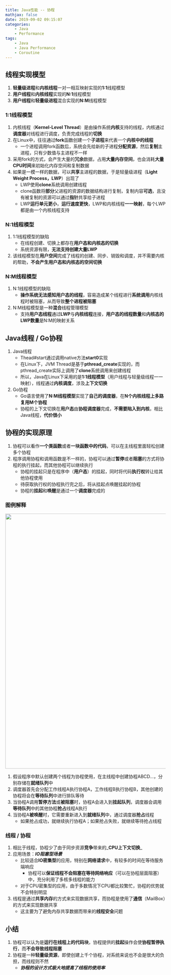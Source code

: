 ```yaml
---
title: Java性能 -- 协程
mathjax: false
date: 2019-09-02 09:15:07
categories:
    - Java
    - Performance
tags:
    - Java
    - Java Performance
    - Coroutine
---
```


## 线程实现模型
1. **轻量级进程**和**内核线程**一对一相互映射实现的**1:1**线程模型
2. **用户线程**和**内核线程**实现的**N:1**线程模型
3. **用户线程**和**轻量级进程**混合实现的**N:M**线程模型

<!-- more -->

### 1:1线程模型
1. 内核线程（**Kernel-Level Thread**）是由操作系统**内核**支持的线程，内核通过**调度器**对线程进行调度，负责完成线程的**切换**
2. 在Linux中，往往通过**fork**函数创建一个**子进程**来代表一个**内核中的线程**
    - 一个进程调用fork函数后，系统会先给新的子进程**分配资源**，然后**复制**主进程，只有少数值与主进程不一样
3. 采用fork的方式，会产生大量的**冗余**数据，占用**大量内存空间**，也会消耗**大量CPU时间**来初始化内存空间和复制数据
4. 如果是一模一样的数据，可以**共享**主进程的数据，于是轻量级进程（**Light Weight Process，LWP**）出现了
    - LWP使用**clone**系统调用创建线程
    - clone函数将**部分**父进程的资源的数据结构进行复制，复制内容**可选**，且没有被复制的资源可以通过**指针**共享给子进程
    - LWP**运行单元更小**，**运行速度更快**，LWP和内核线程**一一映射**，每个LWP都是由一个内核线程支持

### N:1线程模型
1. 1:1线程模型的缺陷
    - 在线程创建、切换上都存在**用户态和内核态的切换**
    - 系统资源有限，**无法支持创建大量LWP**
2. 该线程模型在**用户空间**完成了线程的创建、同步、销毁和调度，并不需要内核的帮助，**不会产生用户态和内核态的空间切换**

### N:M线程模型
1. N:1线程模型的缺陷
    - **操作系统无法感知用户态的线程**，容易造成某个线程进行**系统调用**内核线程时被阻塞，从而导致**整个进程被阻塞**
2. N:M线程模型是一种**混合**线程管理模型
    - 支持**用户态线程**通过**LWP**与**内核线程**连接，**用户态的线程数量**和**内核态的LWP数量**是N:M的映射关系

## Java线程 / Go协程
1. Java线程
    - Thead#start通过调用native方法**start0**实现
    - 在Linux下，JVM Thread是基于**pthread_create**实现的，而pthread_create实际上调用了**clone**系统调用来创建线程
    - 所以，Java在Linux下采用的是**1:1线程模型**（用户线程与轻量级线程一一映射），线程通过**内核调度**，涉及**上下文切换**
2. Go协程
    - Go语言使用了**N:M线程模型**实现了**自己的调度器**，在**N个内核线程上多路复用M个协程**
    - 协程的上下文切换在**用户态**由**协程调度器**完成，**不需要陷入到内核**，相比Java线程，**代价很小**

## 协程的实现原理
1. 协程可以看作**一个类函数**或者**一块函数中的代码**，可以在主线程里面轻松创建多个协程
2. 程序调用协程和调用函数是不一样的，协程可以通过**暂停**或者**阻塞**的方式将协程的执行挂起，而其他协程可以继续执行
    - 协程的挂起只是在程序中（**用户态**）的挂起，同时将代码**执行权**转让给其他协程使用
    - 待获取执行权的协程执行完之后，将从挂起点唤醒挂起的协程
    - 协程的**挂起**和**唤醒**是通过一个**调度器**完成的

### 图例解释
<img src="https://java-performance-1253868755.cos.ap-guangzhou.myqcloud.com/java-performance-coroutine.jpg" width=800/>

1. 假设程序中默认创建两个线程为协程使用，在主线程中创建协程ABCD...，分别存储在**就绪队列**中
2. 调度器首先会分配工作线程A执行协程A，工作线程B执行协程B，其他创建的协程将会在**等待队列**中进行排队等待
3. 当协程A调用**暂停方法**或**被阻塞**时，协程A会进入到**挂起队列**，调度器会调用**等待队列**中的其他协程**抢占**线程A执行
4. 当协程A**被唤醒**时，它需要重新进入到**就绪队列**中，通过调度器**抢占**线程
    - 如果抢占成功，就继续执行协程A；如果抢占失败，就继续等待抢占线程

### 线程 / 协程
1. 相比于线程，协程少了由于同步资源**竞争**带来的_**CPU上下文切换**_
2. 应用场景：_**IO阻塞型场景**_
    - 比较适合**IO密集型**的应用，特别在**网络请求**中，有较多的时间在等待服务端响应
        - 协程可以**保证线程不会阻塞在等待网络响应**（可以在协程层面阻塞）中，充分利用了多核多线程的能力
    - 对于CPU密集型的应用，由于多数情况下CPU都比较繁忙，协程的优势就不会特别明显
3. 线程是通过**共享内存**的方式来实现数据共享，而协程是使用了**通信**（MailBox）的方式来实现数据共享
    - 这主要为了避免内存共享数据而带来的**线程安全**问题

## 小结
1. 协程可以认为是**运行在线程上的代码块**，协程提供的**挂起**操作会使**协程暂停执行**，而**不会导致线程阻塞**
2. 协程是一种**轻量级资源**，即使创建上千个协程，对系统来说也不会是很大的负担，而线程则不然
    - _**协程的设计方式极大地提高了线程的使用率**_
